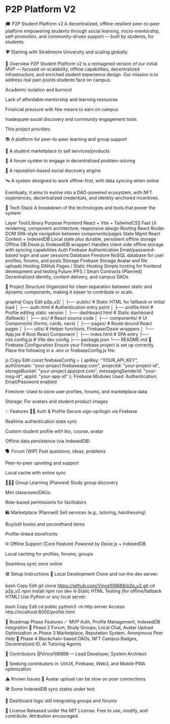 # P2P Platform V2
🎓 P2P Student Platform v2
A decentralized, offline-resilient peer-to-peer platform empowering students through social learning, micro-mentorship, self-promotion, and community-driven support — built by students, for students.

🌍 Starting with Strathmore University and scaling globally.

🚀 Overview
P2P Student Platform v2 is a reimagined version of our initial MVP — focused on scalability, offline capabilities, decentralized infrastructure, and enriched student experience design. Our mission is to address real pain points students face on campus:

Academic isolation and burnout

Lack of affordable mentorship and learning resources

Financial pressure with few means to earn on campus

Inadequate social discovery and community engagement tools

This project provides:

📚 A platform for peer-to-peer learning and group support

🛒 A student marketplace to sell services/products

💬 A forum system to engage in decentralized problem-solving

👥 A reputation-based social discovery engine

🛰️ A system designed to work offline-first, with data syncing when online

Eventually, it aims to evolve into a DAO-powered ecosystem, with NFT experiences, decentralized credentials, and identity-anchored incentives.

🧱 Tech Stack
A breakdown of the technologies and tools that power the system:

Layer	Tool/Library	Purpose
Frontend	React + Vite + TailwindCSS	Fast UI rendering, component architecture, responsive design
Routing	React Router DOM	SPA-style navigation between components/pages
State Mgmt	React Context + IndexedDB	Local state plus durable, persistent offline storage
Offline DB	Dexie.js (IndexedDB wrapper)	Handles client-side offline storage with syncing capabilities
Auth	Firebase Authentication	Email/password-based login and user sessions
Database	Firestore	NoSQL database for user profiles, forums, and posts
Storage	Firebase Storage	Avatar and file uploads
Hosting	GitHub Pages / Static Hosting	Simple hosting for frontend development and testing
Future	IPFS / Smart Contracts	(Planned) Decentralized identity, content delivery, and campus DAOs

📁 Project Structure
Organized for clean separation between static and dynamic components, making it easier to contribute or scale.

graphql
Copy
Edit
p2p_v2/
│
├── public/                     # Static HTML for fallback or initial load
│   ├── auth.html               # Authentication entry point
│   ├── profile.html            # Profile editing static version
│   ├── dashboard.html          # Static dashboard (fallback)
│
├── src/                        # React source code
│   ├── components/             # UI Components (forms, cards, navs)
│   ├── pages/                  # Route-bound React pages
│   ├── utils/                  # Helper functions, Firebase/Dexie wrappers
│   └── App.jsx                 # Root React Component
│
├── index.html                  # SPA entry
├── vite.config.js              # Vite dev config
├── package.json
└── README.md
🔐 Firebase Configuration
Ensure your Firebase project is set up correctly. Place the following in a .env or firebaseConfig.js file:

js
Copy
Edit
const firebaseConfig = {
  apiKey: "YOUR_API_KEY",
  authDomain: "your-project.firebaseapp.com",
  projectId: "your-project-id",
  storageBucket: "your-project.appspot.com",
  messagingSenderId: "your-msg-id",
  appId: "your-app-id"
};
Firebase Modules Used:
Authentication: Email/Password enabled

Firestore: Used to store user profiles, forums, and marketplace data

Storage: For avatars and student product images

✨ Features
🧑‍🎓 Auth & Profile
Secure sign-up/login via Firebase

Realtime authentication state sync

Custom student profile with bio, course, avatar

Offline data persistence (via IndexedDB)

🗣️ Forum (WIP)
Post questions, ideas, problems

Peer-to-peer upvoting and support

Local cache with online sync

🧑‍🤝‍🧑 Group Learning (Planned)
Study group discovery

Mini classroom/DAOs

Role-based permissions for facilitators

🛍️ Marketplace (Planned)
Sell services (e.g., tutoring, hairdressing)

Buy/sell books and secondhand items

Profile-linked storefronts

🌐 Offline Support (Core Feature)
Powered by Dexie.js + IndexedDB

Local caching for profiles, forums, groups

Seamless sync once online

🛠 Setup Instructions
🧪 Local Development
Clone and run the dev server:

bash
Copy
Edit
git clone https://github.com/Vince106888/p2p_v2.git
cd p2p_v2
npm install
npm run dev
🌐 Static HTML Testing (for offline/fallback HTML)
Use Python or any local server:

bash
Copy
Edit
cd public
python3 -m http.server
Access: http://localhost:8000/profile.html

🧭 Roadmap
Phase	Features
✅ MVP	Auth, Profile Management, IndexedDB integration
🔄 Phase 2	Forum, Study Groups, Local Chat, Avatar Upload Optimization
🔜 Phase 3	Marketplace, Reputation System, Anonymous Peer Help
🔮 Phase 4	Blockchain-based DAOs, NFT Campus Badges, Decentralized ID, AI Tutoring Agents

🤝 Contributors
@Vince106888 — Lead Developer, System Architect

🚀 Seeking contributors in: UI/UX, Firebase, Web3, and Mobile PWA optimization

⚠️ Known Issues
🐢 Avatar upload can be slow on poor connections

🛠 Some IndexedDB sync states under test

🚧 Dashboard logic still integrating groups and forums

📜 License
Released under the MIT License.
Free to use, modify, and contribute. Attribution encouraged.

